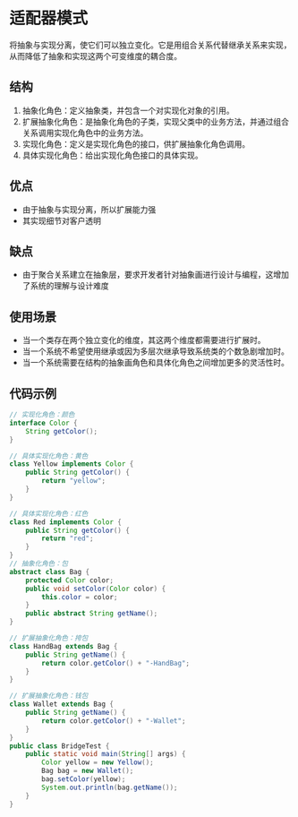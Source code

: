 # 适配器模式
将抽象与实现分离，使它们可以独立变化。它是用组合关系代替继承关系来实现，从而降低了抽象和实现这两个可变维度的耦合度。
## 结构
1. 抽象化角色：定义抽象类，并包含一个对实现化对象的引用。
2. 扩展抽象化角色：是抽象化角色的子类，实现父类中的业务方法，并通过组合关系调用实现化角色中的业务方法。
3. 实现化角色：定义是实现化角色的接口，供扩展抽象化角色调用。
4. 具体实现化角色：给出实现化角色接口的具体实现。
## 优点
* 由于抽象与实现分离，所以扩展能力强
* 其实现细节对客户透明
## 缺点
* 由于聚合关系建立在抽象层，要求开发者针对抽象画进行设计与编程，这增加了系统的理解与设计难度
## 使用场景
* 当一个类存在两个独立变化的维度，其这两个维度都需要进行扩展时。
* 当一个系统不希望使用继承或因为多层次继承导致系统类的个数急剧增加时。
* 当一个系统需要在结构的抽象画角色和具体化角色之间增加更多的灵活性时。
## 代码示例
```java
// 实现化角色：颜色
interface Color {
    String getColor();
}

// 具体实现化角色：黄色
class Yellow implements Color {
    public String getColor() {
        return "yellow";
    }
}

// 具体实现化角色：红色
class Red implements Color {
    public String getColor() {
        return "red";
    }
}
// 抽象化角色：包
abstract class Bag {
    protected Color color;
    public void setColor(Color color) {
        this.color = color;
    }
    public abstract String getName();
}

// 扩展抽象化角色：挎包
class HandBag extends Bag {
    public String getName() {
        return color.getColor() + "-HandBag";
    }
}

// 扩展抽象化角色：钱包
class Wallet extends Bag {
    public String getName() {
        return color.getColor() + "-Wallet";
    }
}
public class BridgeTest {
    public static void main(String[] args) {
        Color yellow = new Yellow();
        Bag bag = new Wallet();
        bag.setColor(yellow);
        System.out.println(bag.getName());
    }
}
```